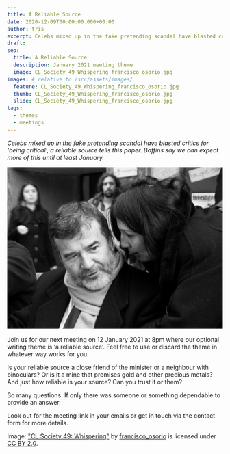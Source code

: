 ```yaml
---
title: A Reliable Source
date: 2020-12-09T00:00:00.000+00:00
author: tris
excerpt: Celebs mixed up in the fake pretending scandal have blasted critics for ‘being critical’, a reliable source tells this paper. Boffins say we can expect more of this until at least January
draft: 
seo:
  title: A Reliable Source
  description: January 2021 meeting theme
  image: CL_Society_49_Whispering_francisco_osorio.jpg
images: # relative to /src/assets/images/
  feature: CL_Society_49_Whispering_francisco_osorio.jpg
  thumb: CL_Society_49_Whispering_francisco_osorio.jpg
  slide: CL_Society_49_Whispering_francisco_osorio.jpg
tags:
  - themes
  - meetings
---
```


_Celebs mixed up in the fake pretending scandal have blasted critics for ‘being critical’, a reliable source tells this paper. Boffins say we can expect more of this until at least January._

![whispering](/src/assets/images/CL_Society_49_Whispering_francisco_osorio.jpg "whispering into an ear")

Join us for our next meeting on 12 January 2021 at 8pm where our optional writing theme is ‘a reliable source’. Feel free to use or discard the theme in whatever way works for you.

Is your reliable source a close friend of the minister or a neighbour with binoculars? Or is it a mine that promises gold and other precious metals? And just how reliable is your source? Can you trust it or them?

So many questions. If only there was someone or something dependable to provide an answer.

Look out for the meeting link in your emails or get in touch via the contact form for more details.

Image: ["CL Society 49: Whispering"](https://www.flickr.com/photos/30330906@N04/5943990307) by [francisco_osorio](https://www.flickr.com/photos/30330906@N04) is licensed under [CC BY 2.0](https://creativecommons.org/licenses/by/2.0/?ref=ccsearch&atype=rich).
